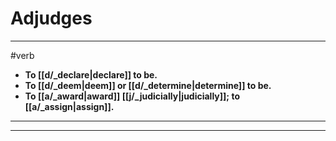 # Adjudges
---
#verb
- **To [[d/_declare|declare]] to be.**
- **To [[d/_deem|deem]] or [[d/_determine|determine]] to be.**
- **To [[a/_award|award]] [[j/_judicially|judicially]]; to [[a/_assign|assign]].**
---
---

